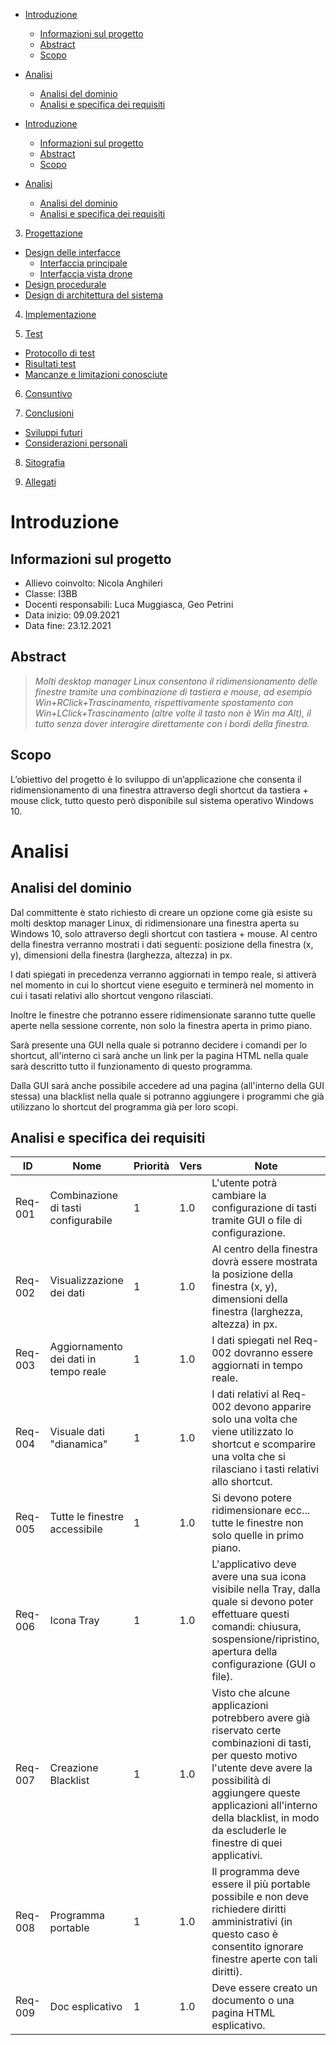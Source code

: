 - [Introduzione](#introduzione)
  - [Informazioni sul progetto](#informazioni-sul-progetto)
  - [Abstract](#abstract)
  - [Scopo](#scopo)
- [Analisi](#analisi)
  - [Analisi del dominio](#analisi-del-dominio)
  - [Analisi e specifica dei requisiti](#analisi-e-specifica-dei-requisiti)

- [Introduzione](#introduzione)
  - [Informazioni sul progetto](#informazioni-sul-progetto)
  - [Abstract](#abstract)
  - [Scopo](#scopo)
- [Analisi](#analisi)
  - [Analisi del dominio](#analisi-del-dominio)
  - [Analisi e specifica dei requisiti](#analisi-e-specifica-dei-requisiti)

3. [Progettazione](#progettazione)
  - [Design delle interfacce](#design-delle-interfacce)
  	- [Interfaccia principale](#interfaccia-principale)
	- [Interfaccia vista drone](#interfaccia-vista-drone)
  - [Design procedurale](#design-procedurale)
  - [Design di architettura del sistema](#design-di-architettura-del-sistema)

4. [Implementazione](#implementazione)

5. [Test](#test)
  - [Protocollo di test](#protocollo-di-test)
  - [Risultati test](#risultati-test)
  - [Mancanze e limitazioni conosciute](#mancanze-e-limitazioni-conosciute)

6. [Consuntivo](#consuntivo)

7. [Conclusioni](#conclusioni)

  - [Sviluppi futuri](#sviluppi-futuri)
  - [Considerazioni personali](#considerazioni-personali)

8. [Sitografia](#sitografia)

9. [Allegati](#allegati)

# Introduzione 
## Informazioni sul progetto
- Allievo coinvolto: Nicola Anghileri
- Classe: I3BB
- Docenti responsabili: Luca Muggiasca, Geo Petrini
- Data inizio: 09.09.2021
- Data fine: 23.12.2021
## Abstract
> *Molti desktop manager Linux consentono il ridimensionamento delle finestre tramite una combinazione di tastiera e mouse, ad esempio Win+RClick+Trascinamento, rispettivamente spostamento con Win+LClick+Trascinamento (altre volte il tasto non è Win ma Alt), il tutto senza dover interagire direttamente con i bordi della finestra.*


## Scopo
L’obiettivo del progetto è lo sviluppo di un’applicazione che consenta il ridimensionamento di una finestra attraverso degli shortcut da tastiera + mouse click, tutto questo però disponibile sul sistema operativo Windows 10.

# Analisi

## Analisi del dominio

Dal committente è stato richiesto di creare un opzione come già esiste su molti desktop manager Linux, di ridimensionare una finestra aperta su Windows 10, solo attraverso degli shortcut con tastiera + mouse. Al centro della finestra verranno mostrati i dati seguenti: posizione della finestra (x, y), dimensioni della finestra (larghezza, altezza) in px. 

I dati spiegati in precedenza verranno aggiornati in tempo reale, si attiverà nel momento in cui lo shortcut viene eseguito e terminerà nel momento in cui i tasati relativi allo shortcut vengono rilasciati.

Inoltre le finestre che potranno essere ridimensionate saranno tutte quelle aperte nella sessione corrente, non solo la finestra aperta in primo piano.

Sarà presente una GUI nella quale si potranno decidere i comandi per lo shortcut, all'interno ci sarà anche un link per la pagina HTML nella quale sarà descritto tutto il funzionamento di questo programma.
 
Dalla GUI sarà anche possibile accedere ad una pagina (all'interno della GUI stessa) una blacklist nella quale si potranno aggiungere i programmi che già utilizzano lo shortcut del programma già per loro scopi.

## Analisi e specifica dei requisiti

|**ID**	|**Nome**			|**Priorità**|**Vers**|**Note**  |
|----|------------|--------|----|------|
|Req-001|Combinazione di tasti configurabile|1|1.0|L'utente potrà cambiare la configurazione di tasti tramite GUI o file di configurazione. |
|Req-002|Visualizzazione dei dati|1|1.0|Al centro della finestra dovrà essere mostrata la posizione della finestra (x, y), dimensioni della finestra (larghezza, altezza) in px.|
|Req-003|Aggiornamento dei dati in tempo reale|1|1.0|I dati spiegati nel Req-002 dovranno essere aggiornati in tempo reale.|
|Req-004|Visuale dati "dianamica"|1|1.0|I dati relativi al Req-002 devono apparire solo una volta che viene utilizzato lo shortcut e scomparire una volta che si rilasciano i tasti relativi allo shortcut.|
|Req-005|Tutte le finestre accessibile|1|1.0|Si devono potere ridimensionare ecc... tutte le finestre non solo quelle in primo piano.|
|Req-006|Icona Tray|1|1.0|L'applicativo deve avere una sua icona visibile nella Tray, dalla quale si devono poter effettuare questi comandi: chiusura, sospensione/ripristino, apertura della configurazione (GUI o file).|
|Req-007|Creazione Blacklist|1|1.0|Visto che alcune applicazioni potrebbero avere già riservato certe combinazioni di tasti, per questo motivo l'utente deve avere la possibilità di aggiungere queste applicazioni all'interno della blacklist, in modo da escluderle le finestre di quei applicativi.|
|Req-008|Programma portable|1|1.0|Il programma deve essere il più portable possibile e non deve richiedere diritti amministrativi (in questo caso è consentito ignorare finestre aperte con tali diritti).|
|Req-009|Doc esplicativo|1|1.0|Deve essere creato un documento o una pagina HTML esplicativo. |








